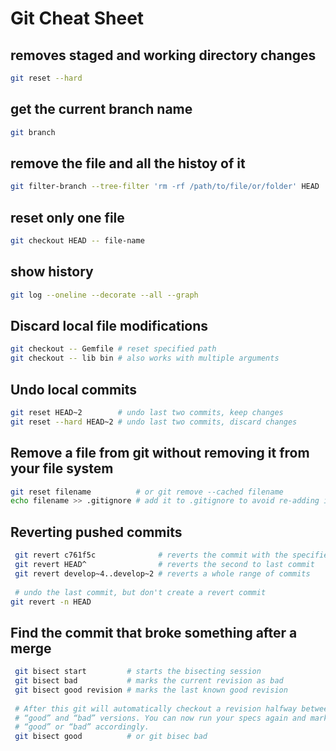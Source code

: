 # Git Cheat Sheet

## removes staged and working directory changes

```bash
git reset --hard
```

## get the current branch name

```bash
git branch
```

## remove the file and all the histoy of it

```bash
git filter-branch --tree-filter 'rm -rf /path/to/file/or/folder' HEAD
```

## reset only one file

```bash
git checkout HEAD -- file-name
```

## show history

```bash
git log --oneline --decorate --all --graph
```

## Discard local file modifications

```sh
git checkout -- Gemfile # reset specified path 
git checkout -- lib bin # also works with multiple arguments
```



## Undo local commits

```sh
git reset HEAD~2        # undo last two commits, keep changes
git reset --hard HEAD~2 # undo last two commits, discard changes  
```



## Remove a file from git without removing it from your file system

```sh
git reset filename          # or git remove --cached filename
echo filename >> .gitignore # add it to .gitignore to avoid re-adding it
```



## Reverting pushed commits

```sh
 git revert c761f5c              # reverts the commit with the specified id
 git revert HEAD^                # reverts the second to last commit
 git revert develop~4..develop~2 # reverts a whole range of commits
 
 # undo the last commit, but don't create a revert commit 
git revert -n HEAD
```



## Find the commit that broke something after a merge

```sh
 git bisect start         # starts the bisecting session
 git bisect bad           # marks the current revision as bad
 git bisect good revision # marks the last known good revision
 
 # After this git will automatically checkout a revision halfway between the known 
 # “good” and “bad” versions. You can now run your specs again and mark the commit as 
 # “good” or “bad” accordingly.
 git bisect good		  # or git bisec bad
```


